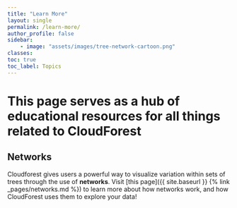 ```yaml
---
title: "Learn More"
layout: single
permalink: /learn-more/
author_profile: false
sidebar:
    - image: "assets/images/tree-network-cartoon.png"
classes: 
toc: true
toc_label: Topics
---
```



# This page serves as a hub of educational resources for all things related to CloudForest  
  
## Networks    
Cloudforest gives users a powerful way to visualize variation within sets of trees through the use of **networks**. Visit [this page]({{ site.baseurl }} {% link _pages/networks.md %}) to learn more about how networks work, and how CloudForest uses them to explore your data!

